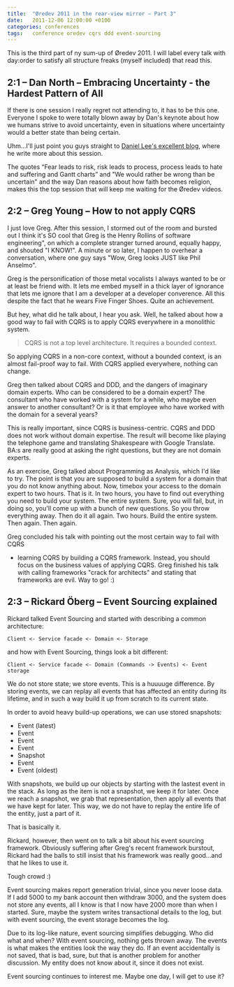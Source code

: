 ```yaml
---
title:  "Øredev 2011 in the rear-view mirror – Part 3"
date:   2011-12-06 12:00:00 +0100
categories: conferences
tags: 	conference oredev cqrs ddd event-sourcing
---
```



This is the third part of ny sum-up of Øredev 2011. I will label every talk with
day:order to satisfy all structure freaks (myself included) that read this.



## 2:1 – Dan North – Embracing Uncertainty - the Hardest Pattern of All

If there is one session I really regret not attending to, it has to be this one.
Everyone I spoke to were totally blown away by Dan's keynote about how we humans
strive to avoid uncertainty, even in situations where uncertainty would a better
state than being certain.

Uhm...I'll just point you guys straight to [Daniel Lee's excellent blog](https://danlimerick.wordpress.com/2011/11/10/redev-2011-day-2-rollercoaster-ride/),
where he write more about this session.

The quotes “Fear leads to risk, risk leads to process, process leads to hate and
suffering and Gantt charts” and "We would rather be wrong than be uncertain" and
the way Dan reasons about how faith becomes religion, makes this the top session
that will keep me waiting for the Øredev videos.



## 2:2 – Greg Young – How to not apply CQRS

I just love Greg. After this session, I stormed out of the room and bursted out 
I think it's SO cool that Greg is the Henry Rollins of software engineering", on
which a complete stranger turned around, equally happy, and shouted "I KNOW!". A
minute or so later, I happen to overhear a conversation, where one guy says "Wow,
Greg looks JUST like Phil Anselmo".

Greg is the personification of those metal vocalists I always wanted to be or at
least be friend with. It lets me embed myself in a thick layer of ignorance that
lets me ignore that I am a developer at a developer converence. All this despite
the fact that he wears Five Finger Shoes. Quite an achievement.

But hey, what did he talk about, I hear you ask. Well, he talked about how a good
way to fail with CQRS is to apply CQRS everywhere in a monolithic system. 

> CQRS is not a top level architecture. It requires a bounded context.

So applying CQRS in a non-core context, without a bounded context, is an almost
fail-proof way to fail. With CQRS applied everywhere, nothing can change.

Greg then talked about CQRS and DDD, and the dangers of imaginary domain experts.
Who can be considered to be a domain expert? The consultant who have worked with
a system for a while, who maybe even answer to another consultant? Or is it that
employee who have worked with the domain for a several years?

This is really important, since CQRS is business-centric. CQRS and DDD does not
work without domain expertise. The result will become like playing the telephone
game and translating Shakespeare with Google Translate. BA:s are really good at
asking the right questions, but they are not domain experts.

As an exercise, Greg talked about Programming as Analysis, which I'd like to try.
The point is that you are supposed to build a system for a domain that you do not
know anything about. Now, timebox your access to the domain expert to two hours.
That is it. In two hours, you have to find out everything you need to build your
system. The entire system. Sure, you will fail, but, in doing so, you'll come up
with a bunch of new questions. So you throw everything away. Then do it all again.
Two hours. Build the entire system. Then again. Then again.

Greg concluded his talk with pointing out the most certain way to fail with CQRS
- learning CQRS by building a CQRS framework. Instead, you should focus on the
business values of applying CQRS. Greg finished his talk with calling frameworks 
"crack for architects" and stating that frameworks are evil. Way to go! :)


## 2:3 – Rickard Öberg – Event Sourcing explained

Rickard talked Event Sourcing and started with describing a common architecture:

	Client <- Service facade <- Domain <- Storage

and how with Event Sourcing, things look a bit different:

	Client <- Service facade <- Domain (Commands -> Events) <- Event storage

We do not store state; we store events. This is a huuuuge difference. By storing
events, we can replay all events that has affected an entity during its lifetime,
and in such a way build it up from scratch to its current state.

In order to avoid heavy build-up operations, we can use stored snapshots:

- Event (latest)
- Event
- Event
- Event
- Snapshot
- Event
- Event (oldest)

With snapshots, we build up our objects by starting with the lastest event in the
stack. As long as the item is not a snapshot, we keep it for later. Once we reach
a snapshot, we grab that representation, then apply all events that we have kept
for later. This way, we do not have to replay the entire life of the entity, just
a part of it.

That is basically it.

Rickard, however, then went on to talk a bit about his event sourcing framework.
Obviously suffering after Greg's recent framework burstout, Rickard had the balls
to still insist that his framework was really good...and that he likes to use it.

Tough crowd :)

Event sourcing makes report generation trivial, since you never loose data. If I
add 5000 to my bank account then withdraw 3000, and the system does not store any
events, all I know is that I now have 2000 more than when I started. Sure, maybe
the system writes transactional details to the log, but with event sourcing, the
event storage becomes the log.

Due to its log-like nature, event sourcing simplifies debugging. Who did what and
when? With event sourcing, nothing gets thrown away. The events is what makes the
entities look the way they do. If an event accidentally is not saved, that is bad,
sure, but that is another problem for another discussion. My entity does not know
about it, since it does not exist.

Event sourcing continues to interest me. Maybe one day, I will get to use it?



